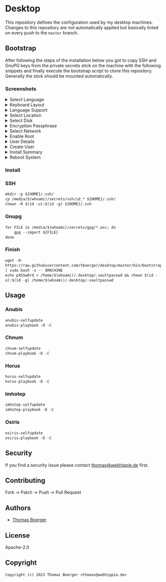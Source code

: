 # Desktop

This repository defines the configuration used by my desktop machines. Changes
to this repository are not automatically applied but basically linted on every
push to the `master` branch.

## Bootstrap

After following the steps of the installation below you got to copy SSH and
GnuPG keys from the private secrets stick on the machine with the following
snippets and finally execute the bootstrap script to clone this repository.
Generally the stick should be mounted automatically.

### Screenshots

<details>
<summary>Select Language</summary>

![](https://raw.githubusercontent.com/tboerger/desktop/master/screenshots/install01.png)
</details>

<details>
<summary>Keyboard Layout</summary>

![](https://raw.githubusercontent.com/tboerger/desktop/master/screenshots/install02.png)
</details>

<details>
<summary>Language Support</summary>

![](https://raw.githubusercontent.com/tboerger/desktop/master/screenshots/install03.png)
</details>

<details>
<summary>Select Location</summary>

![](https://raw.githubusercontent.com/tboerger/desktop/master/screenshots/install04.png)
</details>

<details>
<summary>Select Disk</summary>

![](https://raw.githubusercontent.com/tboerger/desktop/master/screenshots/install05.png)
</details>

<details>
<summary>Encryption Passphrase</summary>

![](https://raw.githubusercontent.com/tboerger/desktop/master/screenshots/install06.png)
</details>

<details>
<summary>Select Network</summary>

![](https://raw.githubusercontent.com/tboerger/desktop/master/screenshots/install07.png)
</details>

<details>
<summary>Enable Root</summary>

![](https://raw.githubusercontent.com/tboerger/desktop/master/screenshots/install08.png)
</details>

<details>
<summary>User Details</summary>

![](https://raw.githubusercontent.com/tboerger/desktop/master/screenshots/install09.png)
</details>

<details>
<summary>Create User</summary>

![](https://raw.githubusercontent.com/tboerger/desktop/master/screenshots/install10.png)
</details>

<details>
<summary>Install Summary</summary>

![](https://raw.githubusercontent.com/tboerger/desktop/master/screenshots/install11.png)
</details>

<details>
<summary>Reboot System</summary>

![](https://raw.githubusercontent.com/tboerger/desktop/master/screenshots/install12.png)
</details>

### Install

### SSH

```console
mkdir -p ${HOME}/.ssh/
cp /media/$(whoami)/secrets/ssh/id_* ${HOME}/.ssh/
chown -R $(id -u):$(id -g) ${HOME}/.ssh
```

### Gnupg

```console
for FILE in /media/$(whoami)/secrets/gpg/*.asc; do
    gpg --import ${FILE}
done
```

### Finish

```console
wget -O- https://raw.githubusercontent.com/tboerger/desktop/master/bin/bootstrap | sudo bash -s -- $MACHINE
echo p455w0rd > /home/$(whoami)/.desktop/.vaultpasswd && chown $(id -u):$(id -g) /home/$(whoami)/.desktop/.vaultpasswd
```

## Usage

### Anubis

```console
anubis-selfupdate
anubis-playbook -D -C
```

### Chnum

```console
chnum-selfupdate
chnum-playbook -D -C
```

### Horus

```console
horus-selfupdate
horus-playbook -D -C
```

### Imhotep

```console
imhotep-selfupdate
imhotep-playbook -D -C
```

### Osiris

```console
osiris-selfupdate
osiris-playbook -D -C
```

## Security

If you find a security issue please contact
[thomas@webhippie.de](mailto:thomas@webhippie.de) first.

## Contributing

Fork -> Patch -> Push -> Pull Request

## Authors

-   [Thomas Boerger](https://github.com/tboerger)

## License

Apache-2.0

## Copyright

```console
Copyright (c) 2023 Thomas Boerger <thomas@webhippie.de>
```

